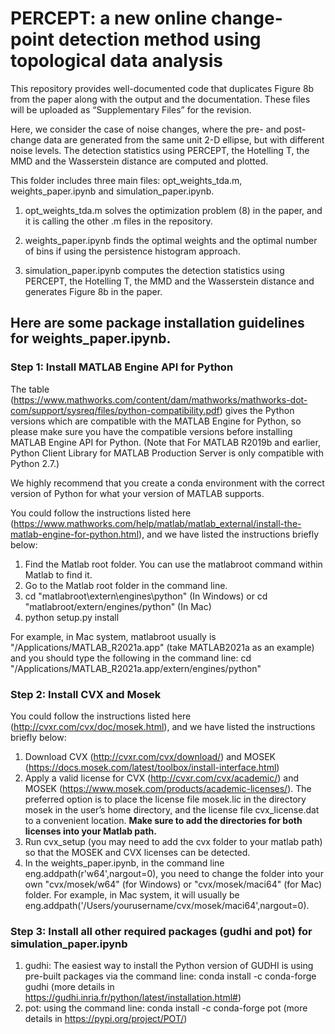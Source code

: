 # PERCEPT: a new online change-point detection method using topological data analysis

This repository provides well-documented code that duplicates Figure 8b from the paper along with the output and the documentation. These files will be uploaded as “Supplementary Files” for the revision. 

Here, we consider the case of noise changes, where the pre- and post-change data are generated from the same unit 2-D ellipse, but with different noise levels. The detection statistics using PERCEPT, the Hotelling T, the MMD and the Wasserstein distance are computed and plotted. 

This folder includes three main files: opt_weights_tda.m, weights_paper.ipynb and simulation_paper.ipynb. 

1. opt_weights_tda.m solves the optimization problem (8) in the paper, and it is calling the other .m files in the repository.

2. weights_paper.ipynb finds the optimal weights and the optimal number of bins if using the persistence histogram approach. 

3. simulation_paper.ipynb computes the detection statistics using PERCEPT, the Hotelling T, the MMD and the Wasserstein distance and generates Figure 8b in the paper. 

## Here are some package installation guidelines for weights_paper.ipynb.

### Step 1: Install MATLAB Engine API for Python

The table (https://www.mathworks.com/content/dam/mathworks/mathworks-dot-com/support/sysreq/files/python-compatibility.pdf) gives the Python versions which are compatible with the MATLAB Engine for Python, so please make sure you have the compatible versions before installing MATLAB Engine API for Python. (Note that For MATLAB R2019b and earlier, Python Client Library for MATLAB Production Server is only compatible with Python
2.7.)

We highly recommend that you create a conda environment with the correct version of Python for what your version of MATLAB supports. 

You could follow the instructions listed here (https://www.mathworks.com/help/matlab/matlab_external/install-the-matlab-engine-for-python.html), and we have listed the instructions briefly below: 

1. Find the Matlab root folder. You can use the matlabroot command within Matlab to find it.
2. Go to the Matlab root folder in the command line.
3. cd "matlabroot\extern\engines\python" (In Windows) or cd "matlabroot/extern/engines/python" (In Mac)
4. python setup.py install

For example, in Mac system, matlabroot usually is "/Applications/MATLAB_R2021a.app" (take MATLAB2021a as an example) and you should type the following in the command line: cd "/Applications/MATLAB_R2021a.app/extern/engines/python"

### Step 2: Install CVX and Mosek

You could follow the instructions listed here (http://cvxr.com/cvx/doc/mosek.html), and we have listed the instructions briefly below:

1. Download CVX (http://cvxr.com/cvx/download/) and MOSEK (https://docs.mosek.com/latest/toolbox/install-interface.html)
2. Apply a valid license for CVX (http://cvxr.com/cvx/academic/) and MOSEK (https://www.mosek.com/products/academic-licenses/). The preferred option is to place the license file mosek.lic in the directory mosek in the user’s home directory, and the license file cvx_license.dat to a convenient location. **Make sure to add the directories for both licenses into your Matlab path.** 
3. Run cvx_setup (you may need to add the cvx folder to your matlab path) so that the MOSEK and CVX licenses can be detected.
4. In the weights_paper.ipynb, in the command line eng.addpath(r'w64',nargout=0), you need to change the folder into your own "cvx/mosek/w64" (for Windows) or "cvx/mosek/maci64" (for Mac) folder. For example, in Mac system, it will usually be eng.addpath('/Users/yourusername/cvx/mosek/maci64',nargout=0).

### Step 3: Install all other required packages (gudhi and pot) for simulation_paper.ipynb

1. gudhi: The easiest way to install the Python version of GUDHI is using pre-built packages via the command line: conda install -c conda-forge gudhi (more details in https://gudhi.inria.fr/python/latest/installation.html#)
2. pot: using the command line: conda install -c conda-forge pot (more details in https://pypi.org/project/POT/)
